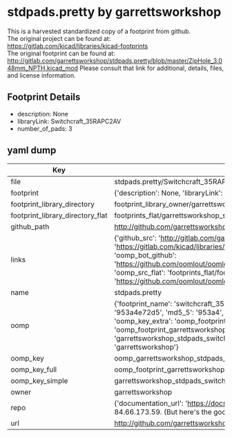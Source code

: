 # stdpads.pretty by garrettsworkshop  
This is a harvested standardized copy of a footprint from github.  
The original project can be found at:  
https://gitlab.com/kicad/libraries/kicad-footprints  
The original footprint can be found at:
http://gitlab.com/garrettsworkshop/stdpads.pretty/blob/master/ZipHole_3.048mm_NPTH.kicad_mod
Please consult that link for additional, details, files, and license information.  
## Footprint Details
* description: None  
* libraryLink: Switchcraft_35RAPC2AV  
* number_of_pads: 3  
## yaml dump  
| Key | Value |  
| --- | --- |  
| file | stdpads.pretty/Switchcraft_35RAPC2AV.kicad_mod |  
| footprint | {'description': None, 'libraryLink': 'Switchcraft_35RAPC2AV', 'number_of_pads': 3} |  
| footprint_library_directory | footprint_library_owner/garrettsworkshop_stdpads.pretty |  
| footprint_library_directory_flat | footprints_flat/garrettsworkshop_stdpads_switchcraft_35rapc2av/working |  
| github_path | http://github.com/garrettsworkshop/stdpads.pretty/blob/master/Switchcraft_35RAPC2AV.kicad_mod |  
| links | {'github_src': 'http://gitlab.com/garrettsworkshop/stdpads.pretty/blob/master/ZipHole_3.048mm_NPTH.kicad_mod', 'github_src_repo': 'https://gitlab.com/kicad/libraries/kicad-footprints', 'oomp_bot': 'footprints/garrettsworkshop_stdpads_switchcraft_35rapc2av/working', 'oomp_bot_github': 'https://github.com/oomlout/oomlout_oomp_footprint_bot/tree/main/footprints/garrettsworkshop_stdpads_switchcraft_35rapc2av/working', 'oomp_src_flat': 'footprints_flat/footprints_flat/garrettsworkshop_stdpads_switchcraft_35rapc2av/working', 'oomp_src_flat_github': 'https://github.com/oomlout/oomlout_oomp_footprint_src/tree/main/footprints_flat/garrettsworkshop_stdpads_switchcraft_35rapc2av/working'} |  
| name | stdpads.pretty |  
| oomp | {'footprint_name': 'switchcraft_35rapc2av', 'library_name': 'stdpads', 'md5': '953a4e72d5dfe95260cf7304f230ffb1', 'md5_10': '953a4e72d5', 'md5_5': '953a4', 'md5_6': '953a4e', 'oomp_key': 'oomp_garrettsworkshop_stdpads_switchcraft_35rapc2av', 'oomp_key_extra': 'oomp_footprint_garrettsworkshop_stdpads_switchcraft_35rapc2av', 'oomp_key_full': 'oomp_footprint_garrettsworkshop_stdpads_switchcraft_35rapc2av_953a4e', 'oomp_key_simple': 'garrettsworkshop_stdpads_switchcraft_35rapc2av', 'original_filename': 'stdpads.pretty/Switchcraft_35RAPC2AV.kicad_mod', 'owner_name': 'garrettsworkshop'} |  
| oomp_key | oomp_garrettsworkshop_stdpads_switchcraft_35rapc2av |  
| oomp_key_full | oomp_footprint_garrettsworkshop_stdpads_switchcraft_35rapc2av |  
| oomp_key_simple | garrettsworkshop_stdpads_switchcraft_35rapc2av |  
| owner | garrettsworkshop |  
| repo | {'documentation_url': 'https://docs.github.com/rest/overview/resources-in-the-rest-api#rate-limiting', 'message': "API rate limit exceeded for 84.66.173.59. (But here's the good news: Authenticated requests get a higher rate limit. Check out the documentation for more details.)"} |  
| url | http://github.com/garrettsworkshop/stdpads.pretty |  


